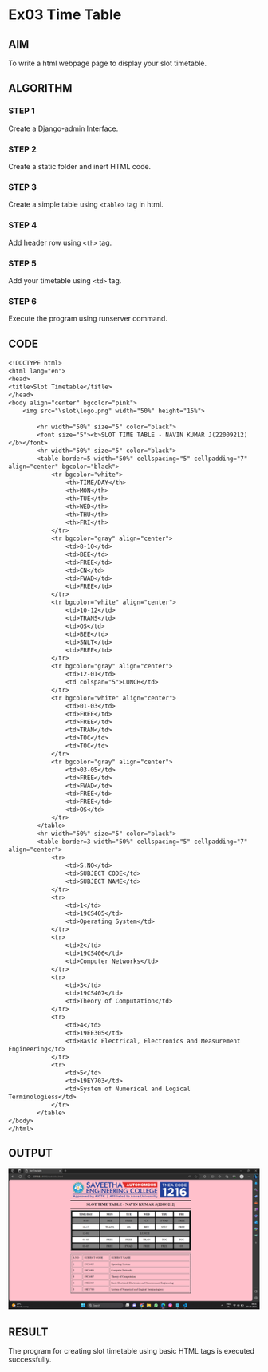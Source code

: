 # Ex03 Time Table

## AIM
To write a html webpage page to display your slot timetable.

## ALGORITHM
### STEP 1
Create a Django-admin Interface.

### STEP 2
Create a static folder and inert HTML code.

### STEP 3
Create a simple table using ```<table>``` tag in html.

### STEP 4
Add header row using ```<th>``` tag.

### STEP 5
Add your timetable using ```<td>``` tag.

### STEP 6
Execute the program using runserver command.

## CODE
```
<!DOCTYPE html>
<html lang="en">
<head>
<title>Slot Timetable</title>
</head>
<body align="center" bgcolor="pink">
    <img src="\slot\logo.png" width="50%" height="15%">
    
        <hr width="50%" size="5" color="black">
        <font size="5"><b>SLOT TIME TABLE - NAVIN KUMAR J(22009212)</b></font>
        <hr width="50%" size="5" color="black">
        <table border=5 width="50%" cellspacing="5" cellpadding="7" align="center" bgcolor="black">
            <tr bgcolor="white">
                <th>TIME/DAY</th>
                <th>MON</th>
                <th>TUE</th>
                <th>WED</th>
                <th>THU</th>
                <th>FRI</th>
            </tr>
            <tr bgcolor="gray" align="center">
                <td>8-10</td>
                <td>BEE</td>
                <td>FREE</td>
                <td>CN</td>
                <td>FWAD</td>
                <td>FREE</td>
            </tr>
            <tr bgcolor="white" align="center">
                <td>10-12</td>
                <td>TRANS</td>
                <td>OS</td>
                <td>BEE</td>
                <td>SNLT</td>
                <td>FREE</td>
            </tr>
            <tr bgcolor="gray" align="center">
                <td>12-01</td>
                <td colspan="5">LUNCH</td>
            </tr>
            <tr bgcolor="white" align="center">
                <td>01-03</td>
                <td>FREE</td>
                <td>FREE</td>
                <td>TRAN</td>
                <td>TOC</td>
                <td>TOC</td>
            </tr>
            <tr bgcolor="gray" align="center">
                <td>03-05</td>
                <td>FREE</td>
                <td>FWAD</td>
                <td>FREE</td>
                <td>FREE</td>
                <td>OS</td>
            </tr>
        </table>
        <hr width="50%" size="5" color="black">
        <table border=3 width="50%" cellspacing="5" cellpadding="7" align="center">
            <tr>
                <td>S.NO</td>
                <td>SUBJECT CODE</td>
                <td>SUBJECT NAME</td>
            </tr>
            <tr>
                <td>1</td>
                <td>19CS405</td>
                <td>Operating System</td>
            </tr>
            <tr>
                <td>2</td>
                <td>19CS406</td>
                <td>Computer Networks</td>
            </tr>
            <tr>
                <td>3</td>
                <td>19CS407</td>
                <td>Theory of Computation</td>
            </tr>
            <tr>
                <td>4</td>
                <td>19EE305</td>
                <td>Basic Electrical, Electronics and Measurement Engineering</td>
            </tr>
            <tr>
                <td>5</td>
                <td>19EY703</td>
                <td>System of Numerical and Logical Terminologiess</td>
            </tr>
        </table>
</body>
</html>
```

## OUTPUT
![out](<Screenshot (103).png>)

## RESULT
The program for creating slot timetable using basic HTML tags is executed successfully.
